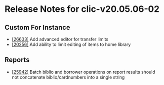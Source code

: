 
# Release Notes for clic-v20.05.06-02

## Custom For Instance

- [[26633]](http://bugs.koha-community.org/bugzilla3/show_bug.cgi?id=26633) Add advanced editor for transfer limits
- [[20256]](http://bugs.koha-community.org/bugzilla3/show_bug.cgi?id=20256) Add ability to limit editing of items to home library

## Reports

- [[25942]](http://bugs.koha-community.org/bugzilla3/show_bug.cgi?id=25942) Batch biblio and borrower operations on report results should not concatenate biblio/cardnumbers into a single string


